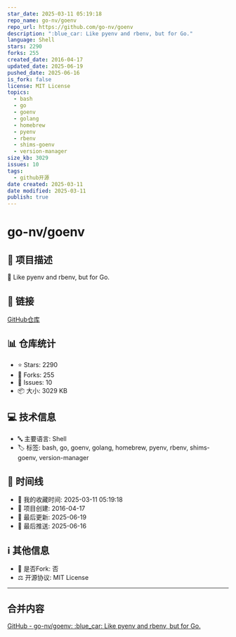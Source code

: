 ```yaml
---
star_date: 2025-03-11 05:19:18
repo_name: go-nv/goenv
repo_url: https://github.com/go-nv/goenv
description: ":blue_car: Like pyenv and rbenv, but for Go."
language: Shell
stars: 2290
forks: 255
created_date: 2016-04-17
updated_date: 2025-06-19
pushed_date: 2025-06-16
is_fork: false
license: MIT License
topics:
  - bash
  - go
  - goenv
  - golang
  - homebrew
  - pyenv
  - rbenv
  - shims-goenv
  - version-manager
size_kb: 3029
issues: 10
tags:
  - github开源
date created: 2025-03-11
date modified: 2025-03-11
publish: true
---
```



# go-nv/goenv

## 📝 项目描述

:blue_car: Like pyenv and rbenv, but for Go.

## 🔗 链接

[GitHub仓库](https://github.com/go-nv/goenv)

## 📊 仓库统计

- ⭐ Stars: 2290
- 🍴 Forks: 255
- 🐛 Issues: 10
- 📦 大小: 3029 KB

## 💻 技术信息

- 🔤 主要语言: Shell
- 🏷️ 标签: bash, go, goenv, golang, homebrew, pyenv, rbenv, shims-goenv, version-manager

## 📅 时间线

- 🌟 我的收藏时间: 2025-03-11 05:19:18
- 🎂 项目创建: 2016-04-17
- 🔄 最后更新: 2025-06-19
- 🚀 最后推送: 2025-06-16

## ℹ️ 其他信息

- 🔀 是否Fork: 否
- ⚖️ 开源协议: MIT License


---

## 合并内容


[GitHub - go-nv/goenv: :blue\_car: Like pyenv and rbenv, but for Go.](https://github.com/go-nv/goenv)